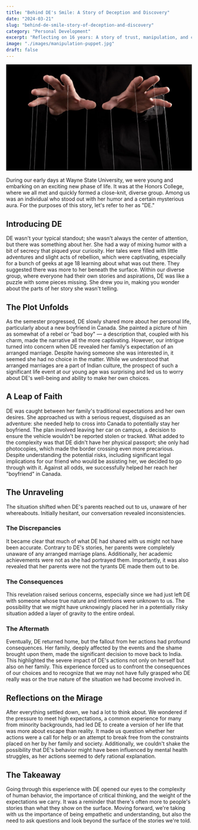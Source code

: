 ```yaml
---
title: "Behind DE's Smile: A Story of Deception and Discovery"
date: "2024-03-21"
slug: "behind-de-smile-story-of-deception-and-discovery"
category: "Personal Development"
excerpt: "Reflecting on 16 years: A story of trust, manipulation, and cultural complexities, as lived by a group of friends at Wayne State University."
image: "./images/manipulation-puppet.jpg"
draft: false
---
```


![Manipulation using puppets](./images/manipulation-puppet.jpg) 

<div class="prose prose-lg max-w-none mt-12">

During our early days at Wayne State University, we were young and embarking on an exciting new phase of life. It was at the Honors College, where we all met and quickly formed a close-knit, diverse group. Among us was an individual who stood out with her humor and a certain mysterious aura. For the purposes of this story, let's refer to her as "DE."

## Introducing DE

DE wasn't your typical standout; she wasn't always the center of attention, but there was something about her. She had a way of mixing humor with a bit of secrecy that piqued your curiosity. Her tales were filled with little adventures and slight acts of rebellion, which were captivating, especially for a bunch of geeks at age 18 learning about what was out there. They suggested there was more to her beneath the surface. Within our diverse group, where everyone had their own stories and aspirations, DE was like a puzzle with some pieces missing. She drew you in, making you wonder about the parts of her story she wasn't telling.

## The Plot Unfolds

As the semester progressed, DE slowly shared more about her personal life, particularly about a new boyfriend in Canada. She painted a picture of him as somewhat of a rebel or "bad boy" — a description that, coupled with his  charm, made the narrative all the more captivating. However, our intrigue turned into concern when DE revealed her family's expectation of an arranged marriage. Despite having someone she was interested in, it seemed she had no choice in the matter. While we understood that arranged marriages are a part of Indian culture, the prospect of such a significant life event at our young age was surprising and led us to worry about DE's well-being and ability to make her own choices.

## A Leap of Faith

DE was caught between her family's traditional expectations and her own desires. She approached us with a serious request, disguised as an adventure: she needed help to cross into Canada to potentially stay her boyfriend. The plan involved leaving her car on campus, a decision to ensure the vehicle wouldn't be reported stolen or tracked. What added to the complexity was that DE didn't have her physical passport; she only had photocopies, which made the border crossing even more precarious.  Despite understanding the potential risks, including significant legal implications for our friend who would be assisting her, we decided to go through with it. Against all odds, we successfully helped her reach her "boyfriend" in Canada.

## The Unraveling

The situation shifted when DE's parents reached out to us, unaware of her whereabouts. Initially hesitant, our conversation revealed inconsistencies.

### The Discrepancies

It became clear that much of what DE had shared with us might not have been accurate. Contrary to DE's stories, her parents were completely unaware of any arranged marriage plans. Additionally, her academic achievements were not as she had portrayed them. Importantly, it was also revealed that her parents were not the tyrants DE made them out to be.

### The Consequences

This revelation raised serious concerns, especially since we had just left DE with someone whose true nature and intentions were unknown to us. The possibility that we might have unknowingly placed her in a potentially risky situation added a layer of gravity to the entire ordeal.

### The Aftermath

Eventually, DE returned home, but the fallout from her actions had profound consequences. Her family, deeply affected by the events and the shame brought upon them, made the significant decision to move back to India. This highlighted the severe impact of DE's actions not only on herself but also on her family. This experience forced us to confront the consequences of our choices and to recognize that we may not have fully grasped who DE really was or the true nature of the situation we had become involved in.

## Reflections on the Mirage

After everything settled down, we had a lot to think about. We wondered if the pressure to meet high expectations, a common experience for many from minority backgrounds, had led DE to create a version of her life that was more about escape than reality. It made us question whether her actions were a call for help or an attempt to break free from the constraints placed on her by her family and society. Additionally, we couldn't shake the possibility that DE's behavior might have been influenced by mental health struggles, as her actions seemed to defy rational explanation.

## The Takeaway

Going through this experience with DE opened our eyes to the complexity of human behavior, the importance of critical thinking, and the weight of the expectations we carry. It was a reminder that there's often more to people's stories than what they show on the surface. Moving forward, we're taking with us the importance of being empathetic and understanding, but also the need to ask questions and look beyond the surface of the stories we're told.

</div>
